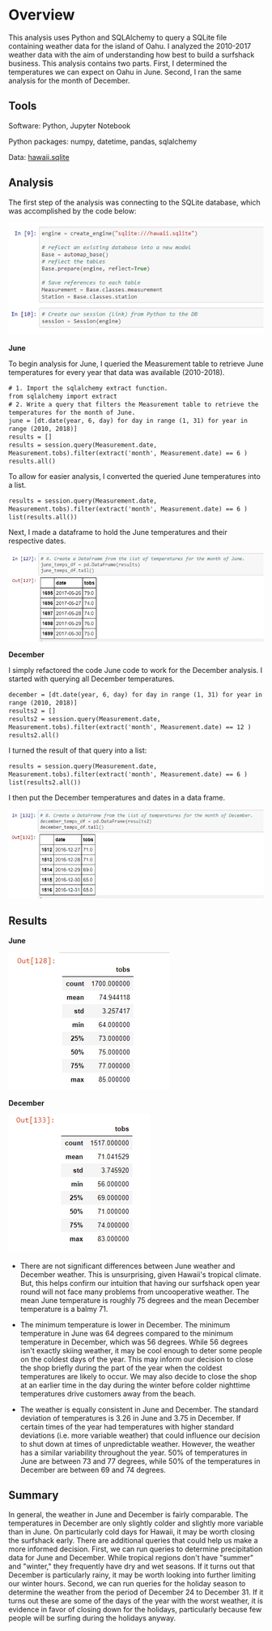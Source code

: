 # Overview
This analysis uses Python and SQLAlchemy to query a SQLite file containing weather data for the island of Oahu. I analyzed the 2010-2017 weather data with the aim of understanding how best to build a surfshack business. This analysis contains two parts. First, I determined the temperatures we can expect on Oahu in June. Second, I ran the same analysis for the month of December. 

## Tools
Software: Python, Jupyter Notebook

Python packages: numpy, datetime, pandas, sqlalchemy

Data: [hawaii.sqlite](https://github.com/perryabdulkadir/surfs_up/blob/main/hawaii.sqlite)

## Analysis

The first step of the analysis was connecting to the SQLite database, which was accomplished by the code below: 

![connecting.PNG](Resources/connecting.PNG) 

**June** 

To begin analysis for June, I queried the Measurement table to retrieve June temperatures for every year that data was available (2010-2018). 

```
# 1. Import the sqlalchemy extract function.
from sqlalchemy import extract
# 2. Write a query that filters the Measurement table to retrieve the temperatures for the month of June. 
june = [dt.date(year, 6, day) for day in range (1, 31) for year in range (2010, 2018)]
results = []
results = session.query(Measurement.date, Measurement.tobs).filter(extract('month', Measurement.date) == 6 )
results.all()
```
To allow for easier analysis, I converted the queried June temperatures into a list. 
```
results = session.query(Measurement.date, Measurement.tobs).filter(extract('month', Measurement.date) == 6 )
list(results.all())
```
Next, I made a dataframe to hold the June temperatures and their respective dates. 

![june_df.PNG](Resources/june_df.PNG) 

**December**

I simply refactored the code June code to work for the December analysis. I started with querying all December temperatures. 

```
december = [dt.date(year, 6, day) for day in range (1, 31) for year in range (2010, 2018)]
results2 = []
results2 = session.query(Measurement.date, Measurement.tobs).filter(extract('month', Measurement.date) == 12 )
results2.all()
```
I turned the result of that query into a list: 
```
results = session.query(Measurement.date, Measurement.tobs).filter(extract('month', Measurement.date) == 6 )
list(results2.all())
```
I then put the December temperatures and dates in a data frame. 

![december_df.PNG](Resources/december_df.PNG) 

## Results

**June**

![june_summary.PNG](Resources/june_summary.PNG) 

**December**

![december_summary.PNG](Resources/december_summary.PNG) 

* There are not significant differences between June weather and December weather. 
This is unsurprising, given Hawaii's tropical climate. But, this helps confirm our intuition that having our surfshack open year round will not face many problems from uncooperative weather. The mean June temperature is roughly 75 degrees and the mean December temperature is a balmy 71. 

* The minimum temperature is lower in December. 
The minimum temperature in June was 64 degrees compared to the minimum temperature in December, which was 56 degrees. While 56 degrees isn't exactly skiing weather, it may be cool enough to deter some people on the coldest days of the year. This may inform our decision to close the shop briefly during the part of the year when the coldest temperatures are likely to occur. We may also decide to close the shop at an earlier time in the day during the winter before colder nighttime temperatures drive customers away from the beach. 

* The weather is equally consistent in June and December. 
The standard deviation of temperatures is 3.26 in June and 3.75 in December. If certain times of the year had temperatures with higher standard deviations (i.e. more variable weather) that could influence our decision to shut down at times of unpredictable weather. However, the weather has a similar variability throughout the year. 50% of temperatures in June are between 73 and 77 degrees, while 50% of the temperatures in December are between 69 and 74 degrees. 


## Summary

In general, the weather in June and December is fairly comparable. The temperatures in December are only slightly colder and slightly more variable than in June. On particularly cold days for Hawaii, it may be worth closing the surfshack early. There are additional queries that could help us make a more informed decision. First, we can run queries to determine precipitation data for June and December. While tropical regions don't have "summer" and "winter," they frequently have dry and wet seasons. If it turns out that December is particularly rainy, it may be worth looking into further limiting our winter hours. Second, we can run queries for the holiday season to determine the weather from the period of December 24 to December 31. If it turns out these are some of the days of the year with the worst weather, it is evidence in favor of closing down for the holidays, particularly because few people will be surfing during the holidays anyway.

